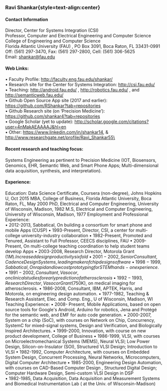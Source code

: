 ### Ravi Shankar{style=text-align:center}

#### Contact Information
Director, Center for Systems Integration (CSI)\
Professor, Computer and Electrical Engineering and Computer Science\
College of Engineering and Computer Science\
Florida Atlantic University (FAU) , PO Box 3091, Boca Raton, FL 33431-0991\
Off: (561) 297-3470, Fax: (561) 297-2800, Cell: (561) 306-5625\
Email: shankar@fau.edu   

#### Web Links: 
•	Faculty Profile: 		http://faculty.eng.fau.edu/shankar/ \
•	Research site for the Center for Systems Integration: http://csi.fau.edu/  
•	Teaching: http://android.fau.edu/ ,  http://robotics.fau.edu/ , and http://semanticweb.fau.edu/  \
•	Github Open Source App site (2017 and earlier): https://github.com/RShankar?tab=repositories \
•	Github Research site (on ‘Precision Medicine’):  https://github.com/shankar4?tab=repositories \
•	Google Scholar (yet to update): http://scholar.google.com/citations?user=4nMakAEAAAAJ&hl=en \
•	Other: https://www.linkedin.com/in/shankar14, & http://www.researchgate.net/profile/Ravi_Shankar55\

#### Recent research and teaching focus:  
Systems Engineering as pertinent to Precision Medicine (IOT, Biosensors, Genomics, EHR, Semantic Web, and Smart Phone Apps;    Multi-dimensional data acquisition, synthesis, and interpretation).

#### Experience:
Education: 	Data Science Certificate, Coursera (non-degree), Johns Hopkins U, Oct 2015 
MBA, College of Business, Florida Atlantic University, Boca Raton, FL, May 2000
PhD,   Electrical and Computer Engineering, University of Wisconsin, Madison, 1982 
M.S,   Electrical and Computer Engineering, University of Wisconsin, Madison, 1977 
Employment and Professional Experience:   
•	2012-2013, Sabbatical, On building a consortium for smart phone and mobile Apps (CUSP)
•	1993-Present, Director, CSI, a center for multi-college university-industry collaboration
•	1982-Present, Promoted and Tenured,  Assistant to Full Professor, CEECS disciplines, FAU
•	2009-Present, On multi-college teaching coordination to help student teams develop Apps
•	2003-2008, Research Director, Motorola Grant ($1 M). Increased design productivity six fold
•	2001-2002, Senior Consultant,  Cadence Design Systems, leading maker of chip design software
•	1998-1999, Sabbatical, On rapid and low cost prototyping for STEM hands-on experience. 
•	1991-2002, Consultant, Vasocor,  on clinical studies for early prediction of  atherosclerosis   
•	1992-1993, Research Director, Vasocor Grant ($750K), on medical imaging for atherosclerosis. 
•	1986-2008, Consultant, IBM, APTEK, Harris, and Motorola, on engineering design automation.
•	1977-1982, Teaching & Research Assistant, Elec. and Comp. Eng., U of Wisconsin, Madison, WI
Teaching Experience: 
•	2008- Present, Mobile Applications, based on open source tools for Google's Android, Arduino for robotics, Jena and Protégé for the semantic web, and EMF for auto code generation. 
•	2000-2007,  System on a chip (SoC), with courses on Network on Chip,  Concurrency,  SystemC for mixed-signal systems, Design and Verification, and Biologically Inspired Architectures.
•	1999-2000,  Innovation, with course on new product development, College of Business
•	1986-1999, VLSI, with courses on  Microelectromechanical Systems (MEMS), Neural VLSI; Low Power Design, Silicon-on-Insulator (SOI),  Structured VLSI Design;  Introduction to VLSI
•	1982-1992,  Computer Architecture, with courses on  Embedded System Design, Concurrent Processing, Neural Networks, Microcomputers,   Digital Computer Architecture 
•	1985-2000,  Engineering Design Automation, with courses on CAD-Based Computer Design , Structured Digital Design; Computer Hardware Design, Semi-custom VLSI Design in DSP   
•	1982-1985, Data Acquisition,  Data Acquisition and Measurement Systems and  Biomedical Instrumentation Lab ( at the Univ. of Wisconsin-Madison)
